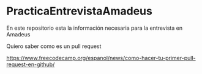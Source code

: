 # PracticaEntrevistaAmadeus
En este repositorio esta la información necesaria para la entrevista en Amadeus


Quiero saber como es un pull request

https://www.freecodecamp.org/espanol/news/como-hacer-tu-primer-pull-request-en-github/
